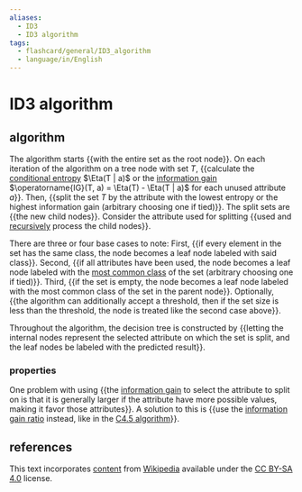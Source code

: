 ```yaml
---
aliases:
  - ID3
  - ID3 algorithm
tags:
  - flashcard/general/ID3_algorithm
  - language/in/English
---
```


# ID3 algorithm

## algorithm

The algorithm starts {{with the entire set as the root node}}. On each iteration of the algorithm on a tree node with set $T$, {{calculate the [conditional entropy](conditional%20entropy.md#definition) $\Eta(T | a)$ or the [information gain](information%20gain%20(decision%20tree).md) $\operatorname{IG}(T, a) = \Eta(T) - \Eta(T | a)$ for each unused attribute $a$}}. Then, {{split the set $T$ by the attribute with the lowest entropy or the highest information gain (arbitrary choosing one if tied)}}. The split sets are {{the new child nodes}}. Consider the attribute used for splitting {{used and [recursively](recursion%20(computer%20science).md) process the child nodes}}. <!--SR:!2024-11-29,170,310!2024-09-07,105,290!2024-09-01,91,270!2024-12-07,179,310!2025-04-05,274,330-->

There are three or four base cases to note: First, {{if every element in the set has the same class, the node becomes a leaf node labeled with said class}}. Second, {{if all attributes have been used, the node becomes a leaf node labeled with the [most common class](mode%20(statistics).md) of the set (arbitrary choosing one if tied)}}. Third, {{if the set is empty, the node becomes a leaf node labeled with the most common class of the set in the parent node}}. Optionally, {{the algorithm can additionally accept a threshold, then if the set size is less than the threshold, the node is treated like the second case above}}. <!--SR:!2025-01-01,164,270!2024-11-30,174,310!2024-11-14,146,270!2024-08-25,79,250-->

Throughout the algorithm, the decision tree is constructed by {{letting the internal nodes represent the selected attribute on which the set is split, and the leaf nodes be labeled with the predicted result}}. <!--SR:!2024-08-02,78,290-->

### properties

One problem with using {{the [information gain](information%20gain%20(decision%20tree).md) to select the attribute to split on is that it is generally larger if the attribute have more possible values, making it favor those attributes}}. A solution to this is {{use the [information gain ratio](information%20gain%20ratio.md) instead, like in the [C4.5 algorithm](C4.5%20algorithm.md)}}. <!--SR:!2024-11-06,152,310!2024-10-14,136,310-->

## references

This text incorporates [content](https://en.wikipedia.org/wiki/ID3_algorithm) from [Wikipedia](Wikipedia.md) available under the [CC BY-SA 4.0](https://creativecommons.org/licenses/by-sa/4.0/) license.
